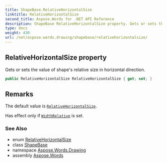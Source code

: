 ```yaml
---
title: ShapeBase.RelativeHorizontalSize
linktitle: RelativeHorizontalSize
second_title: Aspose.Words for .NET API Reference
description: ShapeBase RelativeHorizontalSize property. Gets or sets the value of shapes relative size in horizontal direction in C#.
type: docs
weight: 430
url: /net/aspose.words.drawing/shapebase/relativehorizontalsize/
---
```

## RelativeHorizontalSize property

Gets or sets the value of shape's relative size in horizontal direction.

```csharp
public RelativeHorizontalSize RelativeHorizontalSize { get; set; }
```

## Remarks

The default value is [`RelativeHorizontalSize`](../../relativehorizontalsize/).

Has effect only if [`WidthRelative`](../widthrelative/) is set.

### See Also

* enum [RelativeHorizontalSize](../../relativehorizontalsize/)
* class [ShapeBase](../)
* namespace [Aspose.Words.Drawing](../../shapebase/)
* assembly [Aspose.Words](../../../)
